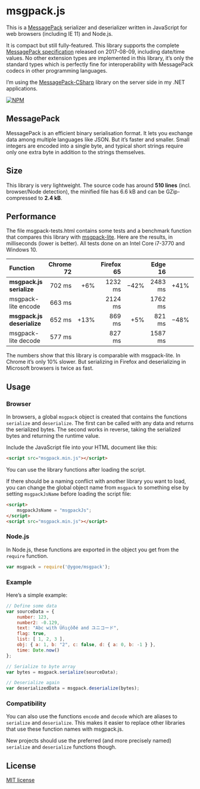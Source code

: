 # msgpack.js

This is a [MessagePack](https://msgpack.org) serializer and deserializer written in JavaScript for web browsers (including IE 11) and Node.js.

It is compact but still fully-featured. This library supports the complete [MessagePack specification](https://github.com/msgpack/msgpack/blob/master/spec.md) released on 2017-08-09, including date/time values. No other extension types are implemented in this library, it’s only the standard types which is perfectly fine for interoperability with MessagePack codecs in other programming languages.

I’m using the [MessagePack-CSharp](https://github.com/neuecc/MessagePack-CSharp/) library on the server side in my .NET applications.

[![NPM](https://img.shields.io/npm/v/@ygoe/msgpack.svg)](https://www.npmjs.com/package/@ygoe/msgpack)

## MessagePack

MessagePack is an efficient binary serialisation format. It lets you exchange data among multiple languages like JSON. But it’s faster and smaller. Small integers are encoded into a single byte, and typical short strings require only one extra byte in addition to the strings themselves.

## Size

This library is very lightweight. The source code has around **510 lines** (incl. browser/Node detection), the minified file has 6.6 kB and can be GZip-compressed to **2.4 kB**.

## Performance

The file msgpack-tests.html contains some tests and a benchmark function that compares this library with [msgpack-lite](https://github.com/kawanet/msgpack-lite). Here are the results, in milliseconds (lower is better). All tests done on an Intel Core i7-3770 and Windows 10.

Function                   | Chrome 72 |      | Firefox 65 |      | Edge 16 |      | IE 11  | &nbsp;
:--------------------------|----------:|-----:|-----------:|-----:|--------:|-----:|-------:|-----:
**msgpack.js serialize**   |    702 ms |  +6% |    1232 ms | −42% | 2483 ms | +41% | 2493 ms|  −3%
msgpack-lite encode        |    663 ms |      |    2124 ms |      | 1762 ms |      | 2578 ms|
**msgpack.js deserialize** |    652 ms | +13% |     869 ms |  +5% |  821 ms | −48% |  651 ms| −68%
msgpack-lite decode        |    577 ms |      |     827 ms |      | 1587 ms |      | 2021 ms|

The numbers show that this library is comparable with msgpack-lite. In Chrome it’s only 10% slower. But serializing in Firefox and deserializing in Microsoft browsers is twice as fast.

## Usage

### Browser

In browsers, a global `msgpack` object is created that contains the functions `serialize` and `deserialize`. The first can be called with any data and returns the serialized bytes. The second works in reverse, taking the serialized bytes and returning the runtime value.

Include the JavaScript file into your HTML document like this:

```html
<script src="msgpack.min.js"></script>
```

You can use the library functions after loading the script.

If there should be a naming conflict with another library you want to load, you can change the global object name from `msgpack` to something else by setting `msgpackJsName` before loading the script file:

```html
<script>
    msgpackJsName = "msgpackJs";
</script>
<script src="msgpack.min.js"></script>
```

### Node.js

In Node.js, these functions are exported in the object you get from the `require` function.

```js
var msgpack = require('@ygoe/msgpack');
```

### Example

Here’s a simple example:

```js
// Define some data
var sourceData = {
    number: 123,
    number2: -0.129,
    text: "Abc with Üñıçôðé and ユニコード",
    flag: true,
    list: [ 1, 2, 3 ],
    obj: { a: 1, b: "2", c: false, d: { a: 0, b: -1 } },
    time: Date.now()
};

// Serialize to byte array
var bytes = msgpack.serialize(sourceData);

// Deserialize again
var deserializedData = msgpack.deserialize(bytes);
```

### Compatibility

You can also use the functions `encode` and `decode` which are aliases to `serialize` and `deserialize`. This makes it easier to replace other libraries that use these function names with msgpack.js.

New projects should use the preferred (and more precisely named) `serialize` and `deserialize` functions though.

## License

[MIT license](https://github.com/ygoe/msgpack.js/blob/master/LICENSE)
